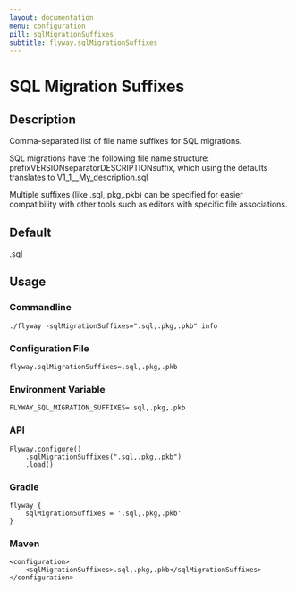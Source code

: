 ```yaml
---
layout: documentation
menu: configuration
pill: sqlMigrationSuffixes
subtitle: flyway.sqlMigrationSuffixes
---
```


# SQL Migration Suffixes

## Description
Comma-separated list of file name suffixes for SQL migrations.

SQL migrations have the following file name structure: prefixVERSIONseparatorDESCRIPTIONsuffix, which using the defaults translates to V1_1__My_description.sql

Multiple suffixes (like .sql,.pkg,.pkb) can be specified for easier compatibility with other tools such as editors with specific file associations.

## Default
.sql

## Usage

### Commandline
```
./flyway -sqlMigrationSuffixes=".sql,.pkg,.pkb" info
```

### Configuration File
```
flyway.sqlMigrationSuffixes=.sql,.pkg,.pkb
```

### Environment Variable
```
FLYWAY_SQL_MIGRATION_SUFFIXES=.sql,.pkg,.pkb
```

### API
```
Flyway.configure()
    .sqlMigrationSuffixes(".sql,.pkg,.pkb")
    .load()
```

### Gradle
```
flyway {
    sqlMigrationSuffixes = '.sql,.pkg,.pkb'
}
```

### Maven
```
<configuration>
    <sqlMigrationSuffixes>.sql,.pkg,.pkb</sqlMigrationSuffixes>
</configuration>
```